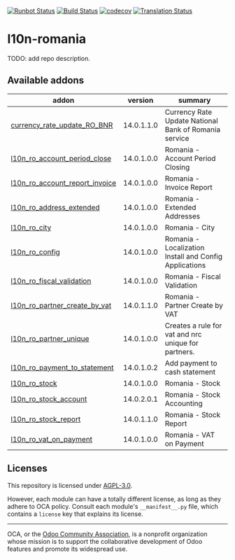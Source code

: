 [![Runbot Status](https://runbot.odoo-community.org/runbot/badge/flat/177/14.0.svg)](https://runbot.odoo-community.org/runbot/repo/github-com-oca-l10n-romania-177)
[![Build Status](https://travis-ci.com/OCA/l10n-romania.svg?branch=14.0)](https://travis-ci.com/OCA/l10n-romania)
[![codecov](https://codecov.io/gh/OCA/l10n-romania/branch/14.0/graph/badge.svg)](https://codecov.io/gh/OCA/l10n-romania)
[![Translation Status](https://translation.odoo-community.org/widgets/l10n-romania-14-0/-/svg-badge.svg)](https://translation.odoo-community.org/engage/l10n-romania-14-0/?utm_source=widget)

<!-- /!\ do not modify above this line -->

# l10n-romania

TODO: add repo description.

<!-- /!\ do not modify below this line -->

<!-- prettier-ignore-start -->

[//]: # (addons)

Available addons
----------------
addon | version | summary
--- | --- | ---
[currency_rate_update_RO_BNR](currency_rate_update_RO_BNR/) | 14.0.1.1.0 | Currency Rate Update National Bank of Romania service
[l10n_ro_account_period_close](l10n_ro_account_period_close/) | 14.0.1.0.0 | Romania - Account Period Closing
[l10n_ro_account_report_invoice](l10n_ro_account_report_invoice/) | 14.0.1.0.0 | Romania - Invoice Report
[l10n_ro_address_extended](l10n_ro_address_extended/) | 14.0.1.0.0 | Romania - Extended Addresses
[l10n_ro_city](l10n_ro_city/) | 14.0.1.0.0 | Romania - City
[l10n_ro_config](l10n_ro_config/) | 14.0.1.0.0 | Romania - Localization Install and Config Applications
[l10n_ro_fiscal_validation](l10n_ro_fiscal_validation/) | 14.0.1.0.0 | Romania - Fiscal Validation
[l10n_ro_partner_create_by_vat](l10n_ro_partner_create_by_vat/) | 14.0.1.1.0 | Romania - Partner Create by VAT
[l10n_ro_partner_unique](l10n_ro_partner_unique/) | 14.0.1.0.0 | Creates a rule for vat and nrc unique for partners.
[l10n_ro_payment_to_statement](l10n_ro_payment_to_statement/) | 14.0.1.0.2 | Add payment to cash statement
[l10n_ro_stock](l10n_ro_stock/) | 14.0.1.0.0 | Romania - Stock
[l10n_ro_stock_account](l10n_ro_stock_account/) | 14.0.2.0.1 | Romania - Stock Accounting
[l10n_ro_stock_report](l10n_ro_stock_report/) | 14.0.1.1.0 | Romania - Stock Report
[l10n_ro_vat_on_payment](l10n_ro_vat_on_payment/) | 14.0.1.0.0 | Romania - VAT on Payment

[//]: # (end addons)

<!-- prettier-ignore-end -->

## Licenses

This repository is licensed under [AGPL-3.0](LICENSE).

However, each module can have a totally different license, as long as they adhere to OCA
policy. Consult each module's `__manifest__.py` file, which contains a `license` key
that explains its license.

----

OCA, or the [Odoo Community Association](http://odoo-community.org/), is a nonprofit
organization whose mission is to support the collaborative development of Odoo features
and promote its widespread use.
